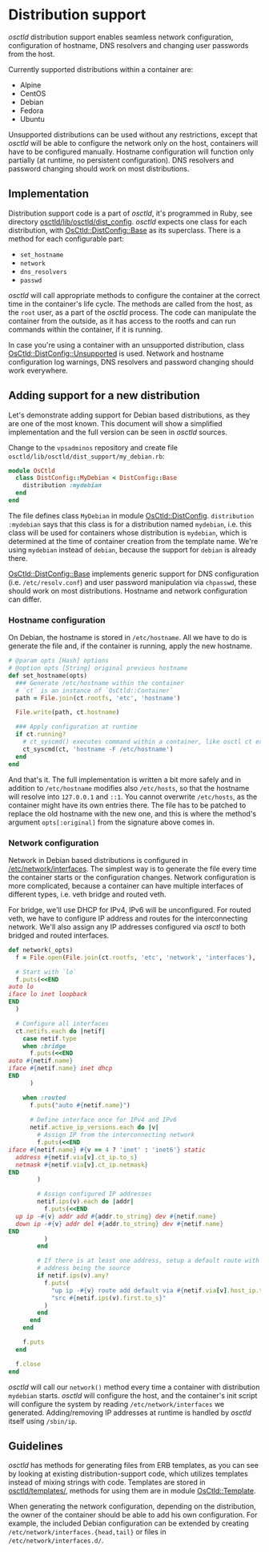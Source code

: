 # Distribution support
*osctld* distribution support enables seamless network configuration,
configuration of hostname, DNS resolvers and changing user passwords from
the host.

Currently supported distributions within a container are:

 - Alpine
 - CentOS
 - Debian
 - Fedora
 - Ubuntu

Unsupported distributions can be used without any restrictions, except that
*osctld* will be able to configure the network only on the host, containers will
have to be configured manually. Hostname configuration will function only
partially (at runtime, no persistent configuration). DNS resolvers and password
changing should work on most distributions.

## Implementation
Distribution support code is a part of *osctld*, it's programmed in Ruby,
see directory [osctld/lib/osctld/dist\_config][dist config dir].
*osctld* expects one class for each distribution, with [OsCtld::DistConfig::Base]
as its superclass. There is a method for each configurable part:

 - `set_hostname`
 - `network`
 - `dns_resolvers`
 - `passwd`

*osctld* will call appropriate methods to configure the container at the correct
time in the container's life cycle. The methods are called from the host, as
the `root` user, as a part of the *osctld* process. The code can manipulate
the container from the outside, as it has access to the rootfs and can run
commands within the container, if it is running.

In case you're using a container with an unsupported distribution, class
[OsCtld::DistConfig::Unsupported] is used. Network and hostname configuration
log warnings, DNS resolvers and password changing should work everywhere.

## Adding support for a new distribution
Let's demonstrate adding support for Debian based distributions, as they are one
of the most known. This document will show a simplified implementation
and the full version can be seen in *osctld* sources.

Change to the `vpsadminos` repository and create file
`osctld/lib/osctld/dist_support/my_debian.rb`:

```ruby
module OsCtld
  class DistConfig::MyDebian < DistConfig::Base
    distribution :mydebian
  end
end
```

The file defines class `MyDebian` in module [OsCtld::DistConfig].
`distribution :mydebian` says that this class is for a distribution named
`mydebian`, i.e. this class will be used for containers whose distribution is
`mydebian`, which is determined at the time of container creation from
the template name. We're using `mydebian` instead of `debian`, because
the support for `debian` is already there.

[OsCtld::DistConfig::Base] implements generic support for DNS configuration (i.e.
`/etc/resolv.conf`) and user password manipulation via `chpasswd`, these should
work on most distributions. Hostname and network configuration can differ.

### Hostname configuration
On Debian, the hostname is stored in `/etc/hostname`. All we have to do is
generate the file and, if the container is running, apply the new hostname.

```ruby
# @param opts [Hash] options
# @option opts [String] original previous hostname
def set_hostname(opts)
  ### Generate /etc/hostname within the container
  # `ct` is an instance of `OsCtld::Container`
  path = File.join(ct.rootfs, 'etc', 'hostname')

  File.write(path, ct.hostname)

  ### Apply configuration at runtime
  if ct.running?
    # ct_syscmd() executes command within a container, like osctl ct exec
    ct_syscmd(ct, 'hostname -F /etc/hostname')
  end
end
```

And that's it. The full implementation is written a bit more safely
and in addition to `/etc/hostname` modifies also `/etc/hosts`, so that the
hostname will resolve into `127.0.0.1` and `::1`. You cannot overwrite
`/etc/hosts`, as the container might have its own entries there. The file has to
be patched to replace the old hostname with the new one, and this is where
the method's argument `opts[:original]` from the signature above comes in.

### Network configuration
Network in Debian based distributions is configured
in [/etc/network/interfaces](https://wiki.debian.org/NetworkConfiguration).
The simplest way is to generate the file every time the container starts or
the configuration changes. Network configuration is more complicated, because
a container can have multiple interfaces of different types, i.e. veth bridge
and routed veth.

For bridge, we'll use DHCP for IPv4, IPv6 will be unconfigured. For routed veth,
we have to configure IP address and routes for the interconnecting network.
We'll also assign any IP addresses configured via *osctl* to both bridged
and routed interfaces.

```ruby
def network(_opts)
  f = File.open(File.join(ct.rootfs, 'etc', 'network', 'interfaces'), 'w')

  # Start with `lo`
  f.puts(<<END
auto lo
iface lo inet loopback
END
  )

  # Configure all interfaces
  ct.netifs.each do |netif|
    case netif.type
    when :bridge
      f.puts(<<END
auto #{netif.name}
iface #{netif.name} inet dhcp
END
      )

    when :routed
      f.puts("auto #{netif.name}")
    
      # Define interface once for IPv4 and IPv6
      netif.active_ip_versions.each do |v|
        # Assign IP from the interconnecting network
        f.puts(<<END
iface #{netif.name} #{v == 4 ? 'inet' : 'inet6'} static
  address #{netif.via[v].ct_ip.to_s}
  netmask #{netif.via[v].ct_ip.netmask}
END
        )

        # Assign configured IP addresses
        netif.ips(v).each do |addr|
          f.puts(<<END
  up ip -#{v} addr add #{addr.to_string} dev #{netif.name}
  down ip -#{v} addr del #{addr.to_string} dev #{netif.name}
END
          )
        end

        # If there is at least one address, setup a default route with that
        # address being the source
        if netif.ips(v).any?
          f.puts(
            "up ip -#{v} route add default via #{netif.via[v].host_ip.to_s} "+
            "src #{netif.ips(v).first.to_s}"
          )
        end
      end
    end

    f.puts
  end

  f.close
end
```

*osctld* will call our `network()` method every time a container with
distribution `mydebian` starts. *osctld* will configure the host, and
the container's init script will configure the system by reading
`/etc/network/interfaces` we generated. Adding/removing IP addresses at runtime
is handled by *osctld* itself using `/sbin/ip`.

## Guidelines
*osctld* has methods for generating files from ERB templates, as you can see by
looking at existing distribution-support code, which utilizes templates instead
of mixing strings with code. Templates are stored in [osctld/templates/],
methods for using them are in module [OsCtld::Template].

When generating the network configuration, depending on the distribution,
the owner of the container should be able to add his own configuration. For
example, the included Debian configuration can be extended by creating
`/etc/network/interfaces.{head,tail}` or files in `/etc/network/interfaces.d/`.

[dist config dir]: https://github.com/vpsfreecz/vpsadminos/tree/master/osctld/lib/osctld/dist_config
[OsCtld::DistConfig::Base]: https://ref.vpsadminos.org/osctld/OsCtld/DistConfig/Base.html
[OsCtld::DistConfig::Unsupported]: https://ref.vpsadminos.org/osctld/OsCtld/DistConfig/Unsupported.html
[OsCtld::DistConfig]: https://ref.vpsadminos.org/osctld/OsCtld/DistConfig.html
[osctld/templates/]: https://github.com/vpsfreecz/vpsadminos/tree/master/osctld/templates
[OsCtld::Template]: https://ref.vpsadminos.org/osctld/OsCtld/Template.html
